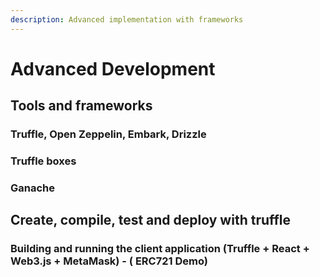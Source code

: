 ```yaml
---
description: Advanced implementation with frameworks
---
```


# Advanced Development

## Tools and frameworks

### Truffle, Open Zeppelin, Embark, Drizzle

### Truffle boxes

### Ganache 

## Create, compile, test and deploy with truffle

### Building and running the client application \(Truffle + React + Web3.js + MetaMask\) - \( ERC721 Demo\)

